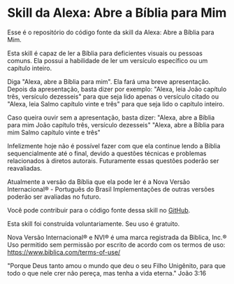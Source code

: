 # Skill da Alexa: Abre a Bíblia para Mim

Esse é o repositório do código fonte da skill da Alexa: Abre a Bíblia para Mim.

Esta skill é capaz de ler a Bíblia para deficientes visuais ou pessoas comuns. Ela possui a habilidade de ler um versículo específico ou um capítulo inteiro.

Diga "Alexa, abre a Bíblia para mim". Ela fará uma breve apresentação.
Depois da apresentação, basta dizer por exemplo:
"Alexa, leia João capítulo três, versículo dezesseis" para que seja lido apenas o versículo citado ou
"Alexa, leia Salmo capítulo vinte e três" para que seja lido o capítulo inteiro.

Caso queira ouvir sem a apresentação, basta dizer:
"Alexa, abre a Bíblia para mim João capítulo três, versículo dezesseis"
"Alexa, abre a Bíblia para mim Salmo capítulo vinte e três"

Infelizmente hoje não é possível fazer com que ela continue lendo a Bíblia sequencialmente até o final, devido a questões técnicas e problemas relacionados à diretos autorais.
Futuramente essas questões poderão ser reavaliadas.

Atualmente a versão da Bíblia que ela pode ler é a Nova Versão Internacional® - Português do Brasil
Implementações de outras versões poderão ser avaliadas no futuro.

Você pode contribuir para o código fonte dessa skill no [GitHub](https://github.com/dadeke/alexa-skill-biblia).

Esta skill foi construída voluntariamente. Seu uso é gratuito.

Nova Versão Internacional® e NVI® é uma marca registrada da Biblica, Inc.®
Uso permitido sem permissão por escrito de acordo com os termos de uso:
https://www.biblica.com/terms-of-use/

"Porque Deus tanto amou o mundo que deu o seu Filho Unigênito, para que todo o que nele crer não pereça, mas tenha a vida eterna." João 3:16